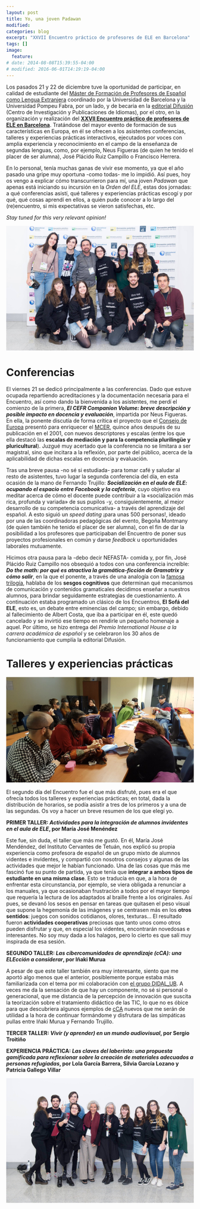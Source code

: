 ```yaml
---
layout: post
title: Yo, una joven Padawan
modified:
categories: blog
excerpt: "XXVII Encuentro práctico de profesores de ELE en Barcelona"
tags: []
image:
  feature:
# date: 2014-08-08T15:39:55-04:00
# modified: 2016-06-01T14:19:19-04:00
---
```


Los pasados 21 y 22 de diciembre tuve la oportunidad de participar, en calidad de estudiante del <a href=" https://www.ub.edu/portal/web/educacion/masteres-universitarios/-/ensenyament/detallEnsenyament/1060507" target="_blank">Máster de Formación de Profesores de Español como Lengua Extranjera</a> coordinado por la Universidad de Barcelona y la Universidad Pompeu Fabra, por un lado, y de becaria en la <a href="https://www.difusion.com" target="_blank">editorial Difusión</a> (Centro de Investigación y Publicaciones de Idiomas), por el otro, en la organización y realización del <a href="https://www.encuentro-practico.com" target="_blank">**XXVII Encuentro práctico de profesores de ELE en Barcelona**</a>. Tratándose del mayor evento de formación de sus características en Europa, en él se ofrecen a los asistentes conferencias, talleres y experiencias prácticas interactivos, ejecutados por voces con amplia experiencia y reconocimiento en el campo de la enseñanza de segundas lenguas, como, por ejemplo, Neus Figueras (de quien he tenido el placer de ser alumna), José Plácido Ruiz Campillo o Francisco Herrera.

En lo personal, tenía muchas ganas de vivir ese momento, ya que el año pasado una gripe muy oportuna -como todas- me lo impidió. Así pues, hoy os vengo a explicar cómo transcurrieron para mí, una joven _Padawan_ que apenas está iniciando su incursión en la _Orden del ELE_, estas dos jornadas: a qué conferencias asistí, qué talleres y experiencias prácticas escogí y por qué, qué cosas aprendí en ellos, a quién pude conocer a lo largo del (re)encuentro, si mis expectativas se vieron satisfechas, etc.

_Stay tuned for this very relevant opinion!_

![Primera foto grupal](/images/49762984_2075649652458469_5946944892092547072_o.jpg)

# Conferencias

El viernes 21 se dedicó principalmente a las conferencias. Dado que estuve ocupada repartiendo acreditaciones y la documentación necesaria para el Encuentro, así como dando la bienvenida a los asistentes, me perdí el comienzo de la primera, **_El CEFR Companion Volume: breve descripción y posible impacto en docencia y evaluación_**, impartida por Neus Figueras. En ella, la ponente discutía de forma crítica el proyecto que el <a href="https://es.wikipedia.org/wiki/Consejo_de_Europa" target="_blank">Consejo de Europa</a> presentó para enriquecer el <a href="https://es.wikipedia.org/wiki/Marco_Común_Europeo_de_Referencia_para_las_lenguas" target="_blank">MCER</a>, quince años después de su publicación en el 2001, con nuevos descriptores y escalas (entre los que ella destacó las **escalas de mediación y para la competencia plurilingüe y pluricultural**). Juzgué muy acertado que la conferencia no se limitara a ser magistral, sino que incitara a la reflexión, por parte del público, acerca de la aplicabilidad de dichas escalas en docencia y evaluación.

Tras una breve pausa -no sé si estudiada- para tomar café y saludar al resto de asistentes, tuvo lugar la segunda conferencia del día, en esta ocasión de la mano de Fernando Trujillo: **_Socialización en el aula de ELE: ocupando el espacio entre Facebook y la cafetería_**, cuyo objetivo era meditar acerca de cómo el docente puede contribuir a la «socialización más rica, profunda y variada» de sus pupilos -y, consiguientemente, al mejor desarrollo de su competencia comunicativa- a través del aprendizaje del español. A esto siguió un _speed dating_ ¡para unas 500 personas!, ideado por una de las coordinadoras pedagógicas del evento, Begoña Montmany (de quien también he tenido el placer de ser alumna), con el fin de dar la posibilidad a los profesores que participaban del Encuentro de poner sus proyectos profesionales en común y darse _feedback_ u oportunidades laborales mutuamente.

Hicimos otra pausa para la -debo decir NEFASTA- comida y, por fin, José Plácido Ruiz Campillo nos obsequió a todos con una conferencia increíble: **_Do the math: por qué es atractiva la gramática-ficción de Gramatrix y cómo salir_**, en la que el ponente, a través de una analogía con la <a href="https://es.wikipedia.org/wiki/Matrix" target="_blank">famosa trilogía</a>, hablaba de los **sesgos cognitivos** que determinan qué mecanismos de comunicación y contenidos gramaticales decidimos enseñar a nuestros alumnos, para brindar seguidamente estrategias de cuestionamiento. A continuación estaba programado un clásico de los Encuentros, **El Sofá del ELE**, esto es, un debate entre eminencias del campo; sin embargo, debido al fallecimiento de Albert Costa, que iba a participar en él, este quedó cancelado y se invirtió ese tiempo en rendirle un pequeño homenaje a aquel. Por último, se hizo entrega del _Premio International House a la carrera académica de español_ y se celebraron los 30 años de funcionamiento que cumplía la editorial Difusión.

# Talleres y experiencias prácticas

![Taller invidentes](/images/DvAupodWsAANBsF.jpg)

El segundo día del Encuentro fue el que más disfruté, pues era el que ofrecía todos los talleres y experiencias prácticas; en total, dada la distribución de horarios, se podía asistir a tres de los primeros y a una de las segundas. Os voy a hacer un breve resumen de los que elegí yo.

**PRIMER TALLER: _Actividades para la integración de alumnos invidentes en el aula de ELE_, por María José Menéndez**

Este fue, sin duda, el taller que más me gustó. En él, María José Mendéndez, del Instituto Cervantes de Tetuán, nos explicó su propia experiencia como profesora de español de un grupo mixto de alumnos videntes e invidentes, y compartió con nosotros consejos y algunas de las actividades que mejor le habían funcionado. Una de las cosas que más me fascinó fue su punto de partida, ya que tenía que **integrar a ambos tipos de estudiante en una misma clase**. Esto se traducía en que, a la hora de enfrentar esta circunstancia, por ejemplo, se viera obligada a renunciar a los manuales, ya que ocasionaban frustración a todos por el mayor tiempo que requería la lectura de los adaptados al braille frente a los originales. Así pues, se devanó los sesos en pensar en tareas que quitasen el peso visual que supone la hegemonía de las imágenes y se centrasen más en los **otros sentidos**: juegos con sonidos cotidianos, olores, texturas... El resultado fueron **actividades cooperativas** preciosas que tanto unos como otros pueden disfrutar y que, en especial los videntes, encontrarán novedosas e interesantes. No soy muy dada a los halagos, pero lo cierto es que salí muy inspirada de esa sesión.

**SEGUNDO TALLER: _Las cibercomunidades de aprendizaje (cCA): una ELEcción a considerar_, por Iñaki Murua**

A pesar de que este taller también era muy interesante, siento que me aportó algo menos que el anterior, posiblemente porque estaba más familiarizada con el tema por mi colaboración con <a href="http://mid.ub.edu/webpmid/content/didalub" target="_blank">el grupo DIDAL_UB</a>. A veces me da la sensación de que hay un componente, no sé si personal o generacional, que me distancia de la percepción de innovación que suscita la teorización sobre el tratamiento didáctico de las TIC, lo que no es óbice para que descubriera algunos ejemplos de <a href="http://revistas.um.es/red/article/view/236801" target="_blank">cCA</a> nuevos que me serán de utilidad a la hora de continuar formándome y disfrutara de las simpáticas pullas entre Iñaki Murua y Fernando Trujillo.

**TERCER TALLER: _Vivir (y aprender) en un mundo audiovisual_, por Sergio Troitiño**

**EXPERIENCIA PRÁCTICA: _Las claves del laberinto: una propuesta gamificada para reflexionar sobre la creación de materiales adecuados a personas refugiadas_, por Lola García Barrera, Silvia García Lozano y Patricia Gallego Villar**

![Segunda foto grupal](/images/49643224_2075655185791249_7095390048639516672_o.jpg)
